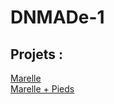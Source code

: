 # DNMADe-1
 
## Projets :
[Marelle](./marelle/marelle.html)  
[Marelle + Pieds](./marelle/marelle_pieds.html)
